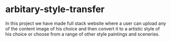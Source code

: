 # arbitary-style-transfer
In this project we have made full stack website where a user can upload any of the content image of his choice and then convert it to a artistic style of his choice
or choose from a range of other style paintings and sceneries.

